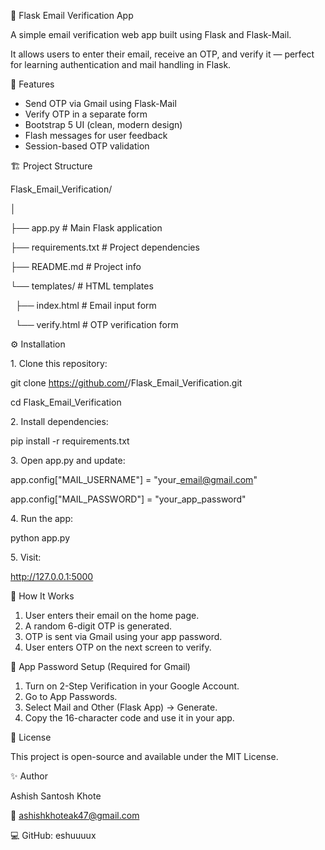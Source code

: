📨 Flask Email Verification App

A simple email verification web app built using Flask and Flask-Mail.

It allows users to enter their email, receive an OTP, and verify it — perfect for learning authentication and mail handling in Flask.



🚀 Features

* Send OTP via Gmail using Flask-Mail
* Verify OTP in a separate form
* Bootstrap 5 UI (clean, modern design)
* Flash messages for user feedback
* Session-based OTP validation



🏗️ Project Structure

Flask\_Email\_Verification/

│

├── app.py                # Main Flask application

├── requirements.txt      # Project dependencies

├── README.md             # Project info

└── templates/            # HTML templates

    ├── index.html        # Email input form

    └── verify.html       # OTP verification form



⚙️ Installation

1\. Clone this repository:

git clone https://github.com/<your-username>/Flask\_Email\_Verification.git

cd Flask\_Email\_Verification



2\. Install dependencies:

pip install -r requirements.txt



3\. Open app.py and update:

app.config\["MAIL\_USERNAME"] = "your\_email@gmail.com"

app.config\["MAIL\_PASSWORD"] = "your\_app\_password"



4\. Run the app:

python app.py



5\. Visit:

http://127.0.0.1:5000



🧠 How It Works

1. User enters their email on the home page.
2. A random 6-digit OTP is generated.
3. OTP is sent via Gmail using your app password.
4. User enters OTP on the next screen to verify.



🔐 App Password Setup (Required for Gmail)



1. Turn on 2-Step Verification in your Google Account.
2. Go to App Passwords.
3. Select Mail and Other (Flask App) → Generate.
4. Copy the 16-character code and use it in your app.



🧾 License

This project is open-source and available under the MIT License.



✨ Author

Ashish Santosh Khote

📧 ashishkhoteak47@gmail.com

💻 GitHub: eshuuuux



